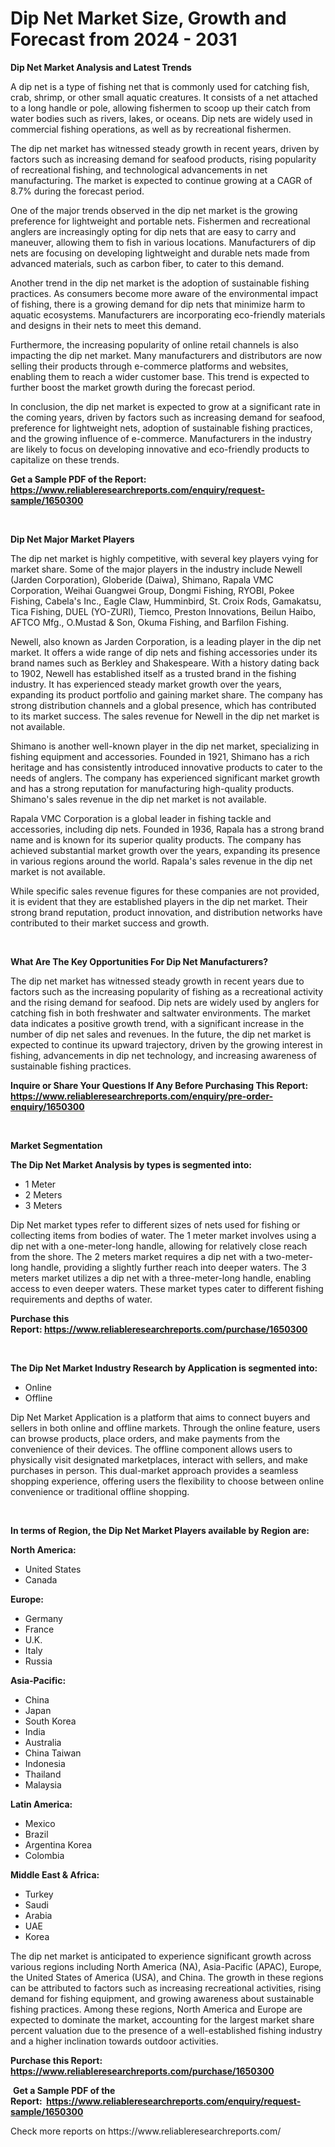 <p><h1>Dip Net Market Size, Growth and Forecast from 2024 - 2031</h1></p><p><strong>Dip Net Market Analysis and Latest Trends</strong></p>
<p><p>A dip net is a type of fishing net that is commonly used for catching fish, crab, shrimp, or other small aquatic creatures. It consists of a net attached to a long handle or pole, allowing fishermen to scoop up their catch from water bodies such as rivers, lakes, or oceans. Dip nets are widely used in commercial fishing operations, as well as by recreational fishermen.</p><p>The dip net market has witnessed steady growth in recent years, driven by factors such as increasing demand for seafood products, rising popularity of recreational fishing, and technological advancements in net manufacturing. The market is expected to continue growing at a CAGR of 8.7% during the forecast period.</p><p>One of the major trends observed in the dip net market is the growing preference for lightweight and portable nets. Fishermen and recreational anglers are increasingly opting for dip nets that are easy to carry and maneuver, allowing them to fish in various locations. Manufacturers of dip nets are focusing on developing lightweight and durable nets made from advanced materials, such as carbon fiber, to cater to this demand.</p><p>Another trend in the dip net market is the adoption of sustainable fishing practices. As consumers become more aware of the environmental impact of fishing, there is a growing demand for dip nets that minimize harm to aquatic ecosystems. Manufacturers are incorporating eco-friendly materials and designs in their nets to meet this demand.</p><p>Furthermore, the increasing popularity of online retail channels is also impacting the dip net market. Many manufacturers and distributors are now selling their products through e-commerce platforms and websites, enabling them to reach a wider customer base. This trend is expected to further boost the market growth during the forecast period.</p><p>In conclusion, the dip net market is expected to grow at a significant rate in the coming years, driven by factors such as increasing demand for seafood, preference for lightweight nets, adoption of sustainable fishing practices, and the growing influence of e-commerce. Manufacturers in the industry are likely to focus on developing innovative and eco-friendly products to capitalize on these trends.</p></p>
<p><strong>Get a Sample PDF of the Report:&nbsp; <a href="https://www.reliableresearchreports.com/enquiry/request-sample/1650300">https://www.reliableresearchreports.com/enquiry/request-sample/1650300</a></strong></p>
<p>&nbsp;</p>
<p><strong>Dip Net Major Market Players</strong></p>
<p><p>The dip net market is highly competitive, with several key players vying for market share. Some of the major players in the industry include Newell (Jarden Corporation), Globeride (Daiwa), Shimano, Rapala VMC Corporation, Weihai Guangwei Group, Dongmi Fishing, RYOBI, Pokee Fishing, Cabela's Inc., Eagle Claw, Humminbird, St. Croix Rods, Gamakatsu, Tica Fishing, DUEL (YO-ZURI), Tiemco, Preston Innovations, Beilun Haibo, AFTCO Mfg., O.Mustad & Son, Okuma Fishing, and Barfilon Fishing.</p><p>Newell, also known as Jarden Corporation, is a leading player in the dip net market. It offers a wide range of dip nets and fishing accessories under its brand names such as Berkley and Shakespeare. With a history dating back to 1902, Newell has established itself as a trusted brand in the fishing industry. It has experienced steady market growth over the years, expanding its product portfolio and gaining market share. The company has strong distribution channels and a global presence, which has contributed to its market success. The sales revenue for Newell in the dip net market is not available.</p><p>Shimano is another well-known player in the dip net market, specializing in fishing equipment and accessories. Founded in 1921, Shimano has a rich heritage and has consistently introduced innovative products to cater to the needs of anglers. The company has experienced significant market growth and has a strong reputation for manufacturing high-quality products. Shimano's sales revenue in the dip net market is not available.</p><p>Rapala VMC Corporation is a global leader in fishing tackle and accessories, including dip nets. Founded in 1936, Rapala has a strong brand name and is known for its superior quality products. The company has achieved substantial market growth over the years, expanding its presence in various regions around the world. Rapala's sales revenue in the dip net market is not available.</p><p>While specific sales revenue figures for these companies are not provided, it is evident that they are established players in the dip net market. Their strong brand reputation, product innovation, and distribution networks have contributed to their market success and growth.</p></p>
<p>&nbsp;</p>
<p><strong>What Are The Key Opportunities For Dip Net Manufacturers?</strong></p>
<p><p>The dip net market has witnessed steady growth in recent years due to factors such as the increasing popularity of fishing as a recreational activity and the rising demand for seafood. Dip nets are widely used by anglers for catching fish in both freshwater and saltwater environments. The market data indicates a positive growth trend, with a significant increase in the number of dip net sales and revenues. In the future, the dip net market is expected to continue its upward trajectory, driven by the growing interest in fishing, advancements in dip net technology, and increasing awareness of sustainable fishing practices.</p></p>
<p><strong>Inquire or Share Your Questions If Any Before Purchasing This Report: <a href="https://www.reliableresearchreports.com/enquiry/pre-order-enquiry/1650300">https://www.reliableresearchreports.com/enquiry/pre-order-enquiry/1650300</a></strong></p>
<p>&nbsp;</p>
<p><strong>Market Segmentation</strong></p>
<p><strong>The Dip Net Market Analysis by types is segmented into:</strong></p>
<p><ul><li>1 Meter</li><li>2 Meters</li><li>3 Meters</li></ul></p>
<p><p>Dip Net market types refer to different sizes of nets used for fishing or collecting items from bodies of water. The 1 meter market involves using a dip net with a one-meter-long handle, allowing for relatively close reach from the shore. The 2 meters market requires a dip net with a two-meter-long handle, providing a slightly further reach into deeper waters. The 3 meters market utilizes a dip net with a three-meter-long handle, enabling access to even deeper waters. These market types cater to different fishing requirements and depths of water.</p></p>
<p><strong>Purchase this Report:&nbsp;<a href="https://www.reliableresearchreports.com/purchase/1650300">https://www.reliableresearchreports.com/purchase/1650300</a></strong></p>
<p>&nbsp;</p>
<p><strong>The Dip Net Market Industry Research by Application is segmented into:</strong></p>
<p><ul><li>Online</li><li>Offline</li></ul></p>
<p><p>Dip Net Market Application is a platform that aims to connect buyers and sellers in both online and offline markets. Through the online feature, users can browse products, place orders, and make payments from the convenience of their devices. The offline component allows users to physically visit designated marketplaces, interact with sellers, and make purchases in person. This dual-market approach provides a seamless shopping experience, offering users the flexibility to choose between online convenience or traditional offline shopping.</p></p>
<p>&nbsp;</p>
<p><strong>In terms of Region, the Dip Net Market Players available by Region are:</strong></p>
<p>
    <p> <strong> North America: </strong>
        <ul>
            <li>United States</li>
            <li>Canada</li>
        </ul>
        </p> 
    <p> <strong> Europe: </strong>
        <ul>
            <li>Germany</li>
            <li>France</li>
            <li>U.K.</li>
            <li>Italy</li>
            <li>Russia</li>
        </ul>
        </p> 
    <p> <strong> Asia-Pacific: </strong>
        <ul>
            <li>China</li>
            <li>Japan</li>
            <li>South Korea</li>
            <li>India</li>
            <li>Australia</li>
            <li>China Taiwan</li>
            <li>Indonesia</li>
            <li>Thailand</li>
            <li>Malaysia</li>
        </ul>
        </p> 
    <p> <strong> Latin America: </strong>
        <ul>
            <li>Mexico</li>
            <li>Brazil</li>
            <li>Argentina Korea</li>
            <li>Colombia</li>
        </ul>
        </p> 
    <p> <strong> Middle East & Africa: </strong>
        <ul>
            <li>Turkey</li>
            <li>Saudi</li>
            <li>Arabia</li>
            <li>UAE</li>
            <li>Korea</li>
        </ul>
    </p>
    </p>
<p><p>The dip net market is anticipated to experience significant growth across various regions including North America (NA), Asia-Pacific (APAC), Europe, the United States of America (USA), and China. The growth in these regions can be attributed to factors such as increasing recreational activities, rising demand for fishing equipment, and growing awareness about sustainable fishing practices. Among these regions, North America and Europe are expected to dominate the market, accounting for the largest market share percent valuation due to the presence of a well-established fishing industry and a higher inclination towards outdoor activities.</p></p>
<p><strong>Purchase this Report: <a href="https://www.reliableresearchreports.com/purchase/1650300">https://www.reliableresearchreports.com/purchase/1650300</a></strong></p>
<p>&nbsp;<strong>Get a Sample PDF of the Report:&nbsp;&nbsp;<a href="https://www.reliableresearchreports.com/enquiry/request-sample/1650300">https://www.reliableresearchreports.com/enquiry/request-sample/1650300</a></strong></p>
<p><strong></strong></p>
<p>Check more reports on https://www.reliableresearchreports.com/</p>